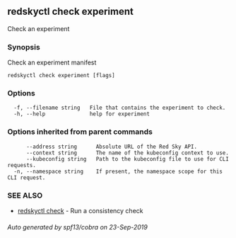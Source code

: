 ## redskyctl check experiment

Check an experiment

### Synopsis

Check an experiment manifest

```
redskyctl check experiment [flags]
```

### Options

```
  -f, --filename string   File that contains the experiment to check.
  -h, --help              help for experiment
```

### Options inherited from parent commands

```
      --address string      Absolute URL of the Red Sky API.
      --context string      The name of the kubeconfig context to use.
      --kubeconfig string   Path to the kubeconfig file to use for CLI requests.
  -n, --namespace string    If present, the namespace scope for this CLI request.
```

### SEE ALSO

* [redskyctl check](redskyctl_check.md)	 - Run a consistency check

###### Auto generated by spf13/cobra on 23-Sep-2019
